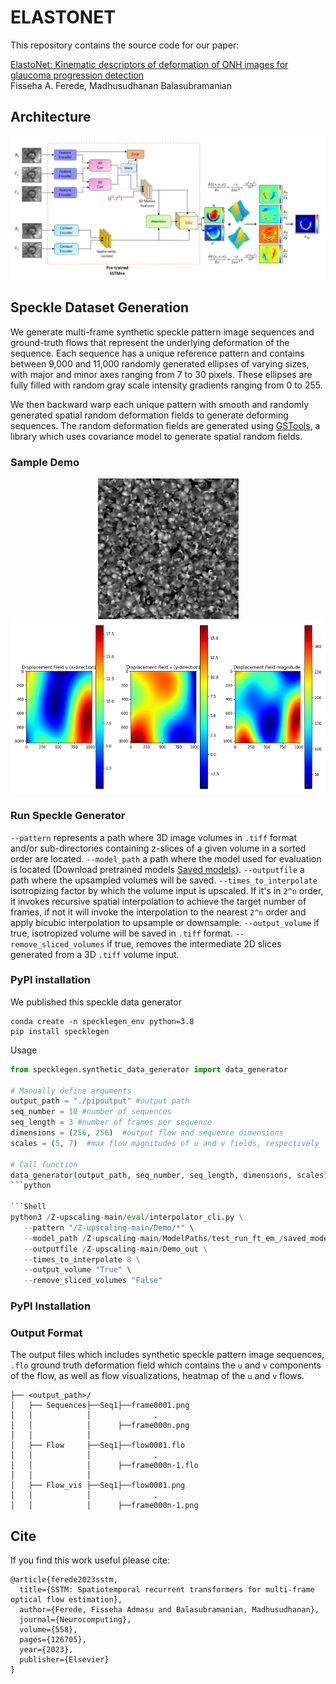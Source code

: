 ﻿# ELASTONET
This repository contains the source code for our paper:

[ElastoNet: Kinematic descriptors of deformation of ONH images for glaucoma progression detection](https://arxiv.org/pdf/2304.14418)<br/>
Fisseha A. Ferede, Madhusudhanan Balasubramanian<br/>

## Architecture

<img src="Elastonet_architecture.png">



## Speckle Dataset Generation

We generate multi-frame synthetic speckle pattern image sequences and ground-truth flows that represent the underlying deformation of the sequence. Each sequence has a unique reference pattern and contains between 9,000 and 11,000 randomly generated ellipses of varying sizes, with major and minor axes ranging from 7 to 30 pixels. These ellipses are fully filled with random gray scale intensity gradients ranging from 0 to 255. 

We then backward warp each unique pattern with smooth and randomly generated spatial random deformation fields to generate deforming sequences. The random deformation fields are generated using [GSTools](https://gmd.copernicus.org/articles/15/3161/2022/), a library which uses
covariance model to generate spatial random fields. 

### Sample Demo

<p align="center">
   <img src="specklegen/sample/sample_seq.gif" width="225" height="225" alt="Demo GIF">
   <img src="specklegen/sample/flow001.png" width="550" height="275" alt="Demo Image">
</p>

### Run Speckle Generator

`--pattern` represents a path where 3D image volumes in `.tiff` format and/or sub-directories containing z-slices of a given volume in a sorted order are located.
`--model_path` a path where the model used for evaluation is located (Download pretrained models [Saved models](https://drive.google.com/drive/folders/1vFvyuP4FdU8A0_Y0iA7CHSvlAFPH6StX?usp=sharing)).
`--outputfile` a path where the upsampled volumes will be saved. 
`--times_to_interpolate` isotropizing factor by which the volume input is upscaled. If it's in `2^n` order, it invokes recursive spatial interpolation to achieve the target number of frames, if not it will invoke the interpolation to the nearest `2^n` order and apply bicubic interpolation to upsample or downsample.
`--output_volume` if true, isotropized volume will be saved in `.tiff` format.
`--remove_sliced_volumes` if true, removes the intermediate 2D slices generated from a 3D `.tiff` volume input.

### PyPI installation
We published this speckle data generator

```
conda create -n specklegen_env python=3.8
pip install specklegen
```
Usage

```python
from specklegen.synthetic_data_generator import data_generator

# Manually define arguments
output_path = "./pipoutput" #output path
seq_number = 10 #number of sequences 
seq_length = 3 #number of frames per sequence
dimensions = (256, 256)  #output flow and sequence dimensions 
scales = (5, 7)  #max flow magnitudes of u and v fields, respectively

# Call function
data_generator(output_path, seq_number, seq_length, dimensions, scales)
```python

```Shell
python3 /Z-upscaling-main/eval/interpolator_cli.py \
   --pattern "/Z-upscaling-main/Demo/*" \
   --model_path /Z-upscaling-main/ModelPaths/test_run_ft_em_/saved_model_2M \
   --outputfile /Z-upscaling-main/Demo_out \
   --times_to_interpolate 8 \
   --output_volume "True" \
   --remove_sliced_volumes "False"

```

### PyPI Installation
### Output Format
The output files which includes synthetic speckle pattern image sequences, `.flo` ground truth deformation field which contains the `u` and `v` components of the flow, as well as flow visualizations, heatmap of the `u` and `v` flows.

```
├── <output_path>/
│   ├── Sequences├──Seq1├──frame0001.png
│   │            │              .
│   │            │      ├──frame000n.png     
│   │            │ 
│   ├── Flow     ├──Seq1├──flow0001.flo
│   │            │              .
│   │            │      ├──frame000n-1.flo
│   │            │     
│   ├── Flow_vis ├──Seq1├──flow0001.png
│   │            │              .
│   │            │      ├──frame000n-1.png
```


## Cite

If you find this work useful please cite:
```
@article{ferede2023sstm,
  title={SSTM: Spatiotemporal recurrent transformers for multi-frame optical flow estimation},
  author={Ferede, Fisseha Admasu and Balasubramanian, Madhusudhanan},
  journal={Neurocomputing},
  volume={558},
  pages={126705},
  year={2023},
  publisher={Elsevier}
}
```